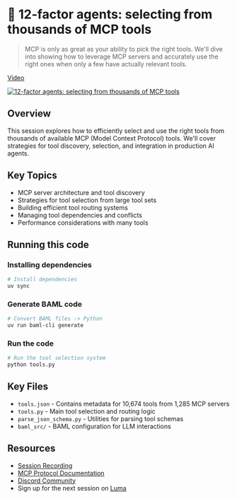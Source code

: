 
# 🦄 12-factor agents: selecting from thousands of MCP tools

> MCP is only as great as your ability to pick the right tools. We'll dive into showing how to leverage MCP servers and accurately use the right ones when only a few have actually relevant tools.

[Video](https://www.youtube.com/watch?v=P5wRLKF4bt8)

[![12-factor agents: selecting from thousands of MCP tools](https://img.youtube.com/vi/P5wRLKF4bt8/0.jpg)](https://www.youtube.com/watch?v=P5wRLKF4bt8)

## Overview

This session explores how to efficiently select and use the right tools from thousands of available MCP (Model Context Protocol) tools. We'll cover strategies for tool discovery, selection, and integration in production AI agents.

## Key Topics

- MCP server architecture and tool discovery
- Strategies for tool selection from large tool sets
- Building efficient tool routing systems
- Managing tool dependencies and conflicts
- Performance considerations with many tools

## Running this code

### Installing dependencies

```bash
# Install dependencies
uv sync
```

### Generate BAML code

```bash
# Convert BAML files -> Python
uv run baml-cli generate
```

### Run the code

```bash
# Run the tool selection system
python tools.py
```

## Key Files

- `tools.json` - Contains metadata for 10,674 tools from 1,285 MCP servers
- `tools.py` - Main tool selection and routing logic
- `parse_json_schema.py` - Utilities for parsing tool schemas
- `baml_src/` - BAML configuration for LLM interactions

## Resources

- [Session Recording](https://www.youtube.com/watch?v=P5wRLKF4bt8)
- [MCP Protocol Documentation](https://modelcontextprotocol.io/)
- [Discord Community](https://boundaryml.com/discord)
- Sign up for the next session on [Luma](https://lu.ma/baml)
